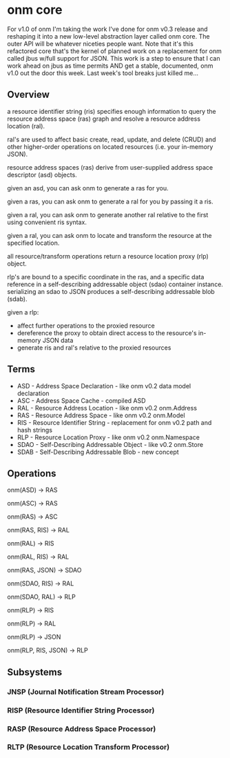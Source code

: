 # onm core

For v1.0 of onm I'm taking the work I've done for onm v0.3 release and reshaping it into a new low-level abstraction layer called onm core. The outer API will be whatever niceties people want. Note that it's this refactored core that's the kernel of planned work on a replacement for onm called jbus w/full support for JSON. This work is a step to ensure that I can work ahead on jbus as time permits AND get a stable, documented, onm v1.0 out the door this week. Last week's tool breaks just killed me...

## Overview

a resource identifier string (ris) specifies enough information to query the resource address space (ras) graph and resolve a resource address location (ral).

ral's are used to affect basic create, read, update, and delete (CRUD) and other higher-order operations on located resources (i.e. your in-memory JSON).

resource address spaces (ras) derive from user-supplied address space descriptor (asd) objects.

given an asd, you can ask onm to generate a ras for you.

given a ras, you can ask onm to generate a ral for you by passing it a ris.

given a ral, you can ask onm to generate another ral relative to the first using convenient ris syntax.

given a ral, you can ask onm to locate and transform the resource at the specified location.

all resource/transform operations return a resource location proxy (rlp) object.

rlp's are bound to a specific coordinate in the ras, and a specific data reference in a self-describing addressable object (sdao) container instance. serializing an sdao to JSON produces a self-describing addressable blob (sdab).

given a rlp:

- affect further operations to the proxied resource
- dereference the proxy to obtain direct access to the resource's in-memory JSON data
- generate ris and ral's relative to the proxied resources

## Terms

- ASD - Address Space Declaration - like onm v0.2 data model declaration
- ASC - Address Space Cache - compiled ASD
- RAL - Resource Address Location - like onm v0.2 onm.Address
- RAS - Resource Address Space - like onm v0.2 onm.Model
- RIS - Resource Identifier String - replacement for onm v0.2 path and hash strings
- RLP - Resource Location Proxy - like onm v0.2 onm.Namespace
- SDAO - Self-Describing Addressable Object - like v0.2 onm.Store
- SDAB - Self-Describing Addressable Blob - new concept

## Operations

onm(ASD) -> RAS

onm(ASC) -> RAS

onm(RAS) -> ASC

onm(RAS, RIS) -> RAL

onm(RAL) -> RIS

onm(RAL, RIS) -> RAL

onm(RAS, JSON) -> SDAO

onm(SDAO, RIS) -> RAL

onm(SDAO, RAL) -> RLP

onm(RLP) -> RIS

onm(RLP) -> RAL

onm(RLP) -> JSON

onm(RLP, RIS, JSON) -> RLP

## Subsystems

### JNSP (Journal Notification Stream Processor)

### RISP (Resource Identifier String Processor)

### RASP (Resource Address Space Processor)

### RLTP (Resource Location Transform Processor)


